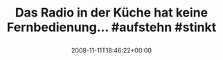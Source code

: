 ---
retweeted: false
source: <a href="http://twitter.com" rel="nofollow">Twitter Web Client</a>
entities:
  hashtags:
  - text: aufstehn
    indices:
    - '50'
    - '59'
  - text: stinkt
    indices:
    - '60'
    - '67'
  symbols: []
  user_mentions: []
  urls: []
display_text_range:
- '0'
- '67'
favorite_count: '0'
id_str: '1000821721'
truncated: false
retweet_count: '0'
id: '1000821721'
created_at: Tue Nov 11 18:46:22 +0000 2008
favorited: false
full_text: 'Das Radio in der Küche hat keine Fernbedienung... #aufstehn #stinkt'
lang: de
tags:
- aufstehn
- stinkt
- pesos/twitter
date: '2008-11-11T18:46:22+00:00'
src: https://twitter.com/bascht/status/1000821721
original_url: https://twitter.com/bascht/status/1000821721
type: twitter_tweet
text: 'Das Radio in der Küche hat keine Fernbedienung... #aufstehn #stinkt'
title: 'Das Radio in der Küche hat keine Fernbedienung... #aufstehn #stinkt

  '

---